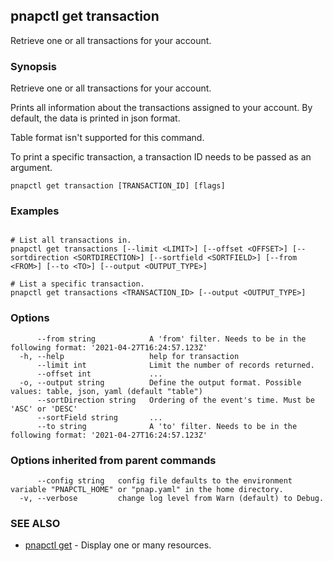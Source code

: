 ## pnapctl get transaction

Retrieve one or all transactions for your account.

### Synopsis

Retrieve one or all transactions for your account.

Prints all information about the transactions assigned to your account.
By default, the data is printed in json format.

Table format isn't supported for this command.

To print a specific transaction, a transaction ID needs to be passed as an argument.

```
pnapctl get transaction [TRANSACTION_ID] [flags]
```

### Examples

```

# List all transactions in.
pnapctl get transactions [--limit <LIMIT>] [--offset <OFFSET>] [--sortdirection <SORTDIRECTION>] [--sortfield <SORTFIELD>] [--from <FROM>] [--to <TO>] [--output <OUTPUT_TYPE>]

# List a specific transaction.
pnapctl get transactions <TRANSACTION_ID> [--output <OUTPUT_TYPE>]
```

### Options

```
      --from string            A 'from' filter. Needs to be in the following format: '2021-04-27T16:24:57.123Z'
  -h, --help                   help for transaction
      --limit int              Limit the number of records returned.
      --offset int             ...
  -o, --output string          Define the output format. Possible values: table, json, yaml (default "table")
      --sortDirection string   Ordering of the event's time. Must be 'ASC' or 'DESC'
      --sortField string       ...
      --to string              A 'to' filter. Needs to be in the following format: '2021-04-27T16:24:57.123Z'
```

### Options inherited from parent commands

```
      --config string   config file defaults to the environment variable "PNAPCTL_HOME" or "pnap.yaml" in the home directory.
  -v, --verbose         change log level from Warn (default) to Debug.
```

### SEE ALSO

* [pnapctl get](pnapctl_get.md)	 - Display one or many resources.

